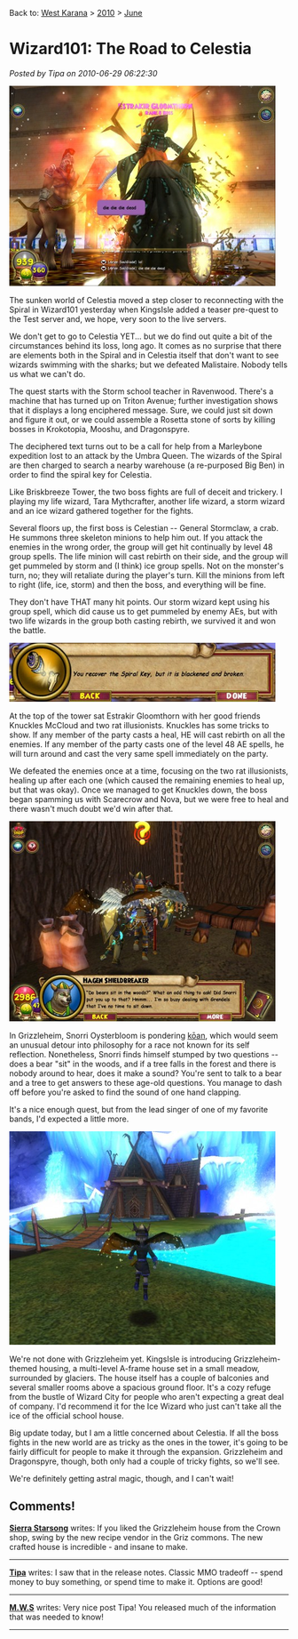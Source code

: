 Back to: [West Karana](/posts/westkarana.md) > [2010](/posts/2010/westkarana.md) > [June](./westkarana.md)
# Wizard101: The Road to Celestia

*Posted by Tipa on 2010-06-29 06:22:30*

[![](../../../uploads/2010/06/WizardGraphicalClient-2010-06-28-22-01-29-62-480x360.jpg "Killing Estrakir Gloomthorn")](../../../uploads/2010/06/WizardGraphicalClient-2010-06-28-22-01-29-62.jpg)

The sunken world of Celestia moved a step closer to reconnecting with the Spiral in Wizard101 yesterday when KingsIsle added a teaser pre-quest to the Test server and, we hope, very soon to the live servers.

We don't get to go to Celestia YET... but we do find out quite a bit of the circumstances behind its loss, long ago. It comes as no surprise that there are elements both in the Spiral and in Celestia itself that don't want to see wizards swimming with the sharks; but we defeated Malistaire. Nobody tells us what we can't do.

The quest starts with the Storm school teacher in Ravenwood. There's a machine that has turned up on Triton Avenue; further investigation shows that it displays a long enciphered message. Sure, we could just sit down and figure it out, or we could assemble a Rosetta stone of sorts by killing bosses in Krokotopia, Mooshu, and Dragonspyre. 

The deciphered text turns out to be a call for help from a Marleybone expedition lost to an attack by the Umbra Queen. The wizards of the Spiral are then charged to search a nearby warehouse (a re-purposed Big Ben) in order to find the spiral key for Celestia.

Like Briskbreeze Tower, the two boss fights are full of deceit and trickery. I playing my life wizard, Tara Mythcrafter, another life wizard, a storm wizard and an ice wizard gathered together for the fights.

Several floors up, the first boss is Celestian -- General Stormclaw, a crab. He summons three skeleton minions to help him out. If you attack the enemies in the wrong order, the group will get hit continually by level 48 group spells. The life minion will cast rebirth on their side, and the group will get pummeled by storm and (I think) ice group spells. Not on the monster's turn, no; they will retaliate during the player's turn. Kill the minions from left to right (life, ice, storm) and then the boss, and everything will be fine.

They don't have THAT many hit points. Our storm wizard kept using his group spell, which did cause us to get pummeled by enemy AEs, but with two life wizards in the group both casting rebirth, we survived it and won the battle.

[![](../../../uploads/2010/06/WizardGraphicalClient-2010-06-28-22-01-48-41-480x106.jpg "You recover the Spiral Key, but it is battered and broken")](../../../uploads/2010/06/WizardGraphicalClient-2010-06-28-22-01-48-41.jpg)

At the top of the tower sat Estrakir Gloomthorn with her good friends Knuckles McCloud and two rat illusionists. Knuckles has some tricks to show. If any member of the party casts a heal, HE will cast rebirth on all the enemies. If any member of the party casts one of the level 48 AE spells, he will turn around and cast the very same spell immediately on the party.

We defeated the enemies once at a time, focusing on the two rat illusionists, healing up after each one (which caused the remaining enemies to heal up, but that was okay). Once we managed to get Knuckles down, the boss began spamming us with Scarecrow and Nova, but we were free to heal and there wasn't much doubt we'd win after that.

[![](../../../uploads/2010/06/WizardGraphicalClient-2010-06-28-23-03-38-13-480x360.jpg "Does a bear sit in the woods?")](../../../uploads/2010/06/WizardGraphicalClient-2010-06-28-23-03-38-13.jpg)

In Grizzleheim, Snorri Oysterbloom is pondering [kōan](http://en.wikipedia.org/wiki/K%C5%8Dan), which would seem an unusual detour into philosophy for a race not known for its self reflection. Nonetheless, Snorri finds himself stumped by two questions -- does a bear "sit" in the woods, and if a tree falls in the forest and there is nobody around to hear, does it make a sound? You're sent to talk to a bear and a tree to get answers to these age-old questions. You manage to dash off before you're asked to find the sound of one hand clapping.

It's a nice enough quest, but from the lead singer of one of my favorite bands, I'd expected a little more.

[![](../../../uploads/2010/06/WizardGraphicalClient-2010-06-28-22-18-06-28-480x384.jpg "Grizzleheim House")](../../../uploads/2010/06/WizardGraphicalClient-2010-06-28-22-18-06-28.jpg)

We're not done with Grizzleheim yet. KingsIsle is introducing Grizzleheim-themed housing, a multi-level A-frame house set in a small meadow, surrounded by glaciers. The house itself has a couple of balconies and several smaller rooms above a spacious ground floor. It's a cozy refuge from the bustle of Wizard City for people who aren't expecting a great deal of company. I'd recommend it for the Ice Wizard who just can't take all the ice of the official school house.

Big update today, but I am a little concerned about Celestia. If all the boss fights in the new world are as tricky as the ones in the tower, it's going to be fairly difficult for people to make it through the expansion. Grizzleheim and Dragonspyre, though, both only had a couple of tricky fights, so we'll see.

We're definitely getting astral magic, though, and I can't wait!

## Comments!

**[Sierra Starsong](http://www.modernautomagic.com)** writes: If you liked the Grizzleheim house from the Crown shop, swing by the new recipe vendor in the Griz commons. The new crafted house is incredible - and insane to make.

---

**[Tipa](https://chasingdings.com)** writes: I saw that in the release notes. Classic MMO tradeoff -- spend money to buy something, or spend time to make it. Options are good!

---

**[M.W.S](http://sorcererofthespiral.blogspot.com/)** writes: Very nice post Tipa! You released much of the information that was needed to know!

---


